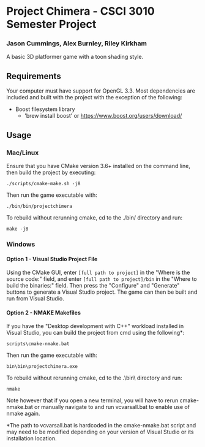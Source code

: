 # Project Chimera - CSCI 3010 Semester Project
### Jason Cummings, Alex Burnley, Riley Kirkham
A basic 3D platformer game with a toon shading style.

## Requirements
Your computer must have support for OpenGL 3.3. Most dependencies are included and built with the project with the exception of the following:
* Boost filesystem library
    * 'brew install boost' or https://www.boost.org/users/download/


## Usage
### Mac/Linux
Ensure that you have CMake version 3.6+ installed on the command line, then build the project by executing:
```
./scripts/cmake-make.sh -j8
```

Then run the game executable with:
```
./bin/bin/projectchimera
```

To rebuild without rerunning cmake, cd to the ./bin/ directory and run:
```
make -j8
```

### Windows

#### Option 1 - Visual Studio Project File
Using the CMake GUI, enter ```[full path to project]``` in the "Where is the source code:" field, and enter ```[full path to project]/bin``` in the "Where to build the binaries:" field. Then press the "Configure" and "Generate" buttons to generate a Visual Studio project. The game can then be built and run from Visual Studio.

#### Option 2 - NMAKE Makefiles
If you have the "Desktop development with C++" workload installed in Visual Studio, you can build the project from cmd using the following*:
```
scripts\cmake-nmake.bat
```

Then run the game executable with:
```
bin\bin\projectchimera.exe
```

To rebuild without rerunning cmake, cd to the .\bin\ directory and run:
```
nmake
```

Note however that if you open a new terminal, you will have to rerun cmake-nmake.bat or manually navigate to and run vcvarsall.bat to enable use of nmake again.

\*The path to vcvarsall.bat is hardcoded in the cmake-nmake.bat script and may need to be modified depending on your version of Visual Studio or its installation location.
